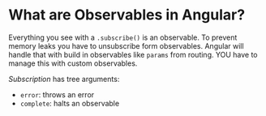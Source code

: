 # What are Observables in Angular?

Everything you see with a `.subscribe()` is an observable.
To prevent memory leaks you have to unsubscribe form observables.
Angular will handle that with build in observables like `params` from
routing. YOU have to manage this with custom observables.

*Subscription* has tree arguments:
- `error`: throws an error
- `complete`: halts an observable


